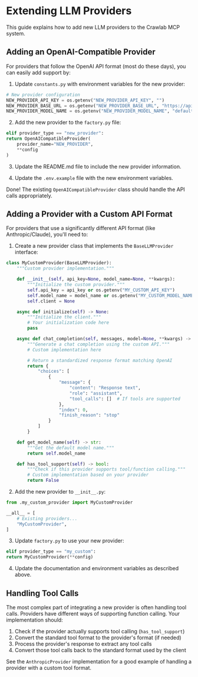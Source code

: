 # Extending LLM Providers

This guide explains how to add new LLM providers to the Crawlab MCP system.

## Adding an OpenAI-Compatible Provider

For providers that follow the OpenAI API format (most do these days), you can easily add support by:

1. Update `constants.py` with environment variables for the new provider:

```python
# New provider configuration
NEW_PROVIDER_API_KEY = os.getenv("NEW_PROVIDER_API_KEY", "")
NEW_PROVIDER_BASE_URL = os.getenv("NEW_PROVIDER_BASE_URL", "https://api.new-provider.com/v1")
NEW_PROVIDER_MODEL_NAME = os.getenv("NEW_PROVIDER_MODEL_NAME", "default-model")
```

2. Add the new provider to the `factory.py` file:

```python
elif provider_type == "new_provider":
return OpenAICompatibleProvider(
    provider_name="NEW_PROVIDER",
    **config
)
```

3. Update the README.md file to include the new provider information.

4. Update the `.env.example` file with the new environment variables.

Done! The existing `OpenAICompatibleProvider` class should handle the API calls appropriately.

## Adding a Provider with a Custom API Format

For providers that use a significantly different API format (like Anthropic/Claude), you'll need to:

1. Create a new provider class that implements the `BaseLLMProvider` interface:

```python
class MyCustomProvider(BaseLLMProvider):
    """Custom provider implementation."""

    def __init__(self, api_key=None, model_name=None, **kwargs):
        """Initialize the custom provider."""
        self.api_key = api_key or os.getenv("MY_CUSTOM_API_KEY")
        self.model_name = model_name or os.getenv("MY_CUSTOM_MODEL_NAME")
        self.client = None

    async def initialize(self) -> None:
        """Initialize the client."""
        # Your initialization code here
        pass

    async def chat_completion(self, messages, model=None, **kwargs) -> Dict[str, Any]:
        """Generate a chat completion using the custom API."""
        # Custom implementation here

        # Return a standardized response format matching OpenAI
        return {
            "choices": [
                {
                    "message": {
                        "content": "Response text",
                        "role": "assistant",
                        "tool_calls": []  # If tools are supported
                    },
                    "index": 0,
                    "finish_reason": "stop"
                }
            ]
        }

    def get_model_name(self) -> str:
        """Get the default model name."""
        return self.model_name

    def has_tool_support(self) -> bool:
        """Check if this provider supports tool/function calling."""
        # Custom implementation based on your provider
        return False
```

2. Add the new provider to `__init__.py`:

```python
from .my_custom_provider import MyCustomProvider

__all__ = [
    # Existing providers...
    "MyCustomProvider",
]
```

3. Update `factory.py` to use your new provider:

```python
elif provider_type == "my_custom":
return MyCustomProvider(**config)
```

4. Update the documentation and environment variables as described above.

## Handling Tool Calls

The most complex part of integrating a new provider is often handling tool calls. Providers have different ways of
supporting function calling. Your implementation should:

1. Check if the provider actually supports tool calling (`has_tool_support`)
2. Convert the standard tool format to the provider's format (if needed)
3. Process the provider's response to extract any tool calls
4. Convert those tool calls back to the standard format used by the client

See the `AnthropicProvider` implementation for a good example of handling a provider with a custom tool format. 
